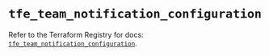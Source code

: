 # `tfe_team_notification_configuration`

Refer to the Terraform Registry for docs: [`tfe_team_notification_configuration`](https://registry.terraform.io/providers/hashicorp/tfe/0.70.0/docs/resources/team_notification_configuration).

